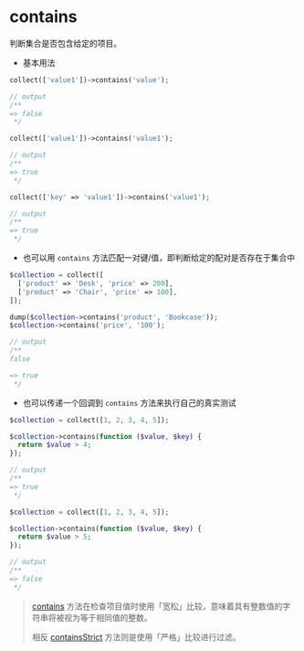 # contains

判断集合是否包含给定的项目。

* 基本用法

```php
collect(['value1'])->contains('value');

// output
/**
=> false
 */
```

```php
collect(['value1'])->contains('value1');

// output
/**
=> true
 */
```

```php
collect(['key' => 'value1'])->contains('value1');

// output
/**
=> true
 */
```

* 也可以用 `contains` 方法匹配一对键/值，即判断给定的配对是否存在于集合中

```php
$collection = collect([
  ['product' => 'Desk', 'price' => 200],
  ['product' => 'Chair', 'price' => 100],
]);

dump($collection->contains('product', 'Bookcase'));
$collection->contains('price', '100');

// output
/**
false  

=> true
 */
```

* 也可以传递一个回调到 `contains` 方法来执行自己的真实测试

```php
$collection = collect([1, 2, 3, 4, 5]);

$collection->contains(function ($value, $key) {
  return $value > 4;
});

// output
/**
=> true
 */
```

```php
$collection = collect([1, 2, 3, 4, 5]);

$collection->contains(function ($value, $key) {
  return $value > 5;
});

// output
/**
=> false
 */
```



> [contains](/collections/contains.md) 方法在检查项目值时使用「宽松」比较，意味着具有整数值的字符串将被视为等于相同值的整数。
> 
> 相反 [containsStrict](/collections/containsStrict.md) 方法则是使用「严格」比较进行过滤。

